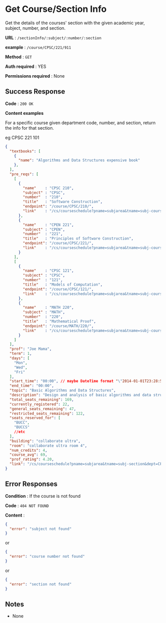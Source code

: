# Get Course/Section Info

Get the details of the courses' section with the given academic year, subject, number, and section.

**URL** : `/sectionInfo/:subject/:number/:section`

**example** : `/course/CPSC/221/911`

**Method** : `GET`

**Auth required** : YES

**Permissions required** : None

## Success Response

**Code** : `200 OK`

**Content examples** 

For a specific course given department code, number, and section, return the info for that section.

eg CPSC 221 101

```json
{
  "textbooks": [
    {
      "name": "Algorithms and Data Structures expensive book"
    },
  ],
  "pre_reqs": [
    [
      {
        "name"    : "CPSC 210",
        "subject" : "CPSC",
        "number"  : "210",
        "title"   : "Software Construction", 
        "endpoint": "/course/CPSC/210/",
        "link"    : "/cs/courseschedule?pname=subjarea&tname=subj-course&dept=CPSC&course=210"
      },
      {
        "name"    : "CPEN 221",
        "subject" : "CPEN",
        "number"  : "221",
        "title"   : "Principles of Software Construction", 
        "endpoint": "/course/CPSC/221/",
        "link"    : "/cs/courseschedule?pname=subjarea&tname=subj-course&dept=CPEN&course=221"
      }
    ],
    [
      {
        "name"    : "CPSC 121",
        "subject" : "CPSC",
        "number"  : "121",
        "title"   : "Models of Computation", 
        "endpoint": "/course/CPSC/121/",
        "link"    : "/cs/courseschedule?pname=subjarea&tname=subj-course&dept=CPSC&course=121"
      },
      {
        "name"    : "MATH 220",
        "subject" : "MATH",
        "number"  : "220",
        "title"   : "Mathematical Proof", 
        "endpoint": "/course/MATH/220/",
        "link"    : "/cs/courseschedule?pname=subjarea&tname=subj-course&dept=MATH&course=220"
      }
    ]
  ],
  "prof": "Joe Mama",
  "term": 1,
  "days": [
    "Mon",
    "Wed",
    "Fri"
  ],
  "start_time": "00:00", // maybe DateTime format "\"2014-01-01T23:28:56.782Z\""; 
  "end_time": "00:00", 
  "topic": "Basic Algorithms and Data Structures",               
  "description": "Design and analysis of basic algorithms and data structures; algorithm analysis methods, searching and sorting algorithms, basic data structures, graphs and concurrency.",
  "total_seats_remaining": 169,
  "currently_registered": 22,
  "general_seats_remaining": 47,
  "restricted_seats_remaining": 122,
  "seats_reserved_for": [
    "BUCC",
    "BUCCS"
    //etc
  ],
  "building": "collaborate ultra",
  "room": "collaborate ultra room 4",
  "num_credits": 4,
  "course_avg": 69,
  "prof_rating": 4.20,
  "link": "/cs/courseschedule?pname=subjarea&tname=subj-section&dept=CPSC&course=221&section=101"
}
```

## Error Responses

**Condition** : If the course is not found

**Code** : `404 NOT FOUND`

**Content** :
```json
{
  "error": "subject not found"
}
```
or
```json
{
  "error": "course number not found"
}
```
or
```json
{
  "error": "section not found"
}
```

## Notes

* None
